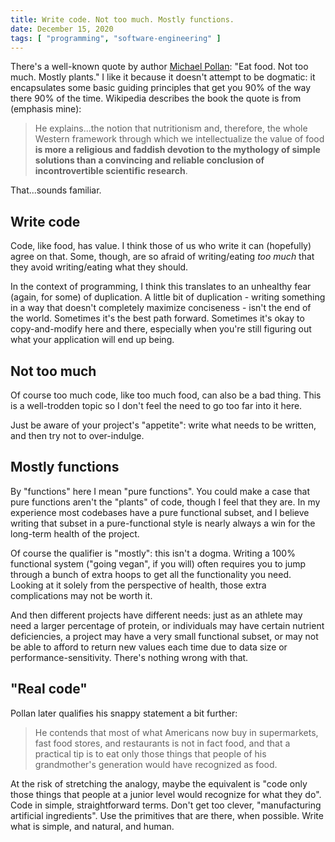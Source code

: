 ```yaml
---
title: Write code. Not too much. Mostly functions.
date: December 15, 2020
tags: [ "programming", "software-engineering" ]
---
```


There's a well-known quote by author [Michael Pollan](https://en.wikipedia.org/wiki/Michael_Pollan):
"Eat food. Not too much. Mostly plants." I like it because it doesn't 
attempt to be dogmatic: it encapsulates some basic guiding principles that get 
you 90% of the way there 90% of the time. Wikipedia describes the book the quote 
is from (emphasis mine):

> He explains...the notion that nutritionism and, therefore, the whole Western 
framework through which we intellectualize the value of food **is more a religious 
and faddish devotion to the mythology of simple solutions than a convincing and 
reliable conclusion of incontrovertible scientific research**.

That...sounds familiar.

## Write code

Code, like food, has value. I think those of us who write it can (hopefully) 
agree on that. Some, though, are so afraid of writing/eating 
*too much* that they avoid writing/eating what they should.

In the context of programming, I think this translates to an unhealthy fear 
(again, for some) of duplication. A little bit of duplication - writing 
something in a way that doesn't completely maximize conciseness - isn't the end
of the world. Sometimes it's the best path forward. Sometimes it's okay to 
copy-and-modify here and there, especially when you're still figuring out what
your application will end up being.

## Not too much

Of course too much code, like too much food, can also be a bad thing. This is
a well-trodden topic so I don't feel the need to go too far into it here.

Just be aware of your project's "appetite": write what needs to be written, 
and then try not to over-indulge.

## Mostly functions

By "functions" here I mean "pure functions". You could make a case that pure 
functions aren't the "plants" of code, though I feel
that they are. In my experience most codebases have a pure functional 
subset, and I believe writing that subset in a pure-functional style is nearly
always a win for the long-term health of the project.

Of course the qualifier is "mostly": this isn't a dogma. Writing a 100% 
functional system ("going vegan", if you will) often requires you to jump 
through a bunch of extra hoops to get all the functionality you need. Looking
at it solely from the perspective of health, those extra complications may not 
be worth it.

And then different projects have different needs: just as an athlete may need 
a larger percentage of protein, or individuals may have certain nutrient 
deficiencies, a project may have a very small functional subset, or may not
be able to afford to return new values each time due to data size or 
performance-sensitivity. There's nothing wrong with that.

## "Real code"

Pollan later qualifies his snappy statement a bit further:

> He contends that most of what Americans now buy in supermarkets, fast food 
stores, and restaurants is not in fact food, and that a practical tip is to eat 
only those things that people of his grandmother's generation would have 
recognized as food.

At the risk of stretching the analogy, maybe the equivalent is 
"code only those things that people at a junior level would recognize for what
they do". Code in simple, straightforward terms. Don't get too clever, 
"manufacturing artificial ingredients". Use the primitives that are there, when 
possible. Write what is simple, and natural, and human.
